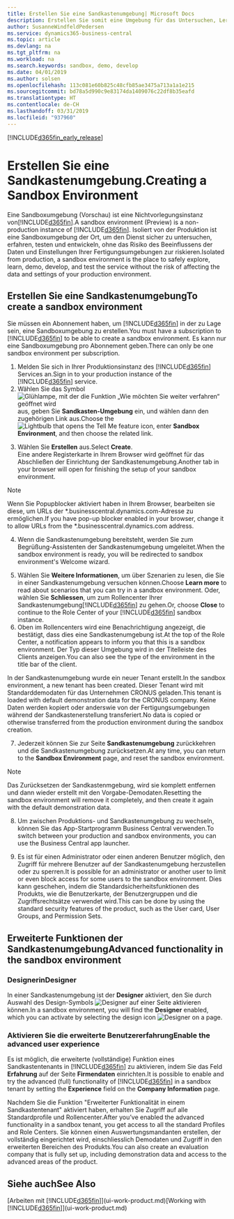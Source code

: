 ```yaml
---
title: Erstellen Sie eine Sandkastenumgebung| Microsoft Docs
description: Erstellen Sie somit eine Umgebung für das Untersuchen, Lernen, Entwickeln und Testen.
author: SusanneWindfeldPedersen
ms.service: dynamics365-business-central
ms.topic: article
ms.devlang: na
ms.tgt_pltfrm: na
ms.workload: na
ms.search.keywords: sandbox, demo, develop
ms.date: 04/01/2019
ms.author: solsen
ms.openlocfilehash: 113c081e60b825c48cfb85ae3475a713a1a1e215
ms.sourcegitcommit: bd78a5d990c9e83174da1409076c22df8b35eafd
ms.translationtype: HT
ms.contentlocale: de-CH
ms.lasthandoff: 03/31/2019
ms.locfileid: "937960"
---
```

[!INCLUDE[d365fin_early_release](includes/d365fin_early_release.md.md)]

# <a name="creating-a-sandbox-environment"></a><span data-ttu-id="2000e-103">Erstellen Sie eine Sandkastenumgebung.</span><span class="sxs-lookup"><span data-stu-id="2000e-103">Creating a Sandbox Environment</span></span>
<span data-ttu-id="2000e-104">Eine Sandboxumgebung (Vorschau) ist eine Nichtvorlegungsinstanz von[!INCLUDE[d365fin](includes/d365fin_md.md)].</span><span class="sxs-lookup"><span data-stu-id="2000e-104">A sandbox environment (Preview) is a non-production instance of [!INCLUDE[d365fin](includes/d365fin_md.md)].</span></span> <span data-ttu-id="2000e-105">Isoliert von der Produktion ist eine Sandboxumgebung der Ort, um den Dienst sicher zu untersuchen, erfahren, testen und entwickeln, ohne das Risiko des Beeinflussens der Daten und Einstellungen Ihrer Fertigungsumgebungen zur riskieren.</span><span class="sxs-lookup"><span data-stu-id="2000e-105">Isolated from production, a sandbox environment is the place to safely explore, learn, demo, develop, and test the service without the risk of affecting the data and settings of your production environment.</span></span>

## <a name="to-create-a-sandbox-environment"></a><span data-ttu-id="2000e-106">Erstellen Sie eine Sandkastenumgebung</span><span class="sxs-lookup"><span data-stu-id="2000e-106">To create a sandbox environment</span></span>
<span data-ttu-id="2000e-107">Sie müssen ein Abonnement haben, um [!INCLUDE[d365fin](includes/d365fin_md.md)] in der zu Lage sein, eine Sandboxumgebung zu erstellen.</span><span class="sxs-lookup"><span data-stu-id="2000e-107">You must have a subscription to [!INCLUDE[d365fin](includes/d365fin_md.md)] to be able to create a sandbox environment.</span></span> <span data-ttu-id="2000e-108">Es kann nur eine Sandboxumgebung pro Abonnement geben.</span><span class="sxs-lookup"><span data-stu-id="2000e-108">There can only be one sandbox environment per subscription.</span></span>

1. <span data-ttu-id="2000e-109">Melden Sie sich in Ihrer Produktionsinstanz des [!INCLUDE[d365fin](includes/d365fin_md.md)] Services an.</span><span class="sxs-lookup"><span data-stu-id="2000e-109">Sign in to your production instance of the [!INCLUDE[d365fin](includes/d365fin_md.md)] service.</span></span>
2. <span data-ttu-id="2000e-110">Wählen Sie das Symbol ![Glühlampe, mit der die Funktion „Wie möchten Sie weiter verfahren“ geöffnet wird](media/ui-search/search_small.png "Wie möchten Sie weiter verfahren?") aus, geben Sie **Sandkasten-Umgebung** ein, und wählen dann den zugehörigen Link aus.</span><span class="sxs-lookup"><span data-stu-id="2000e-110">Choose the ![Lightbulb that opens the Tell Me feature](media/ui-search/search_small.png "Tell me what you want to do") icon, enter **Sandbox Environment**, and then choose the related link.</span></span>
<!-- ![Sandbox Environment Setup](./media/across-sandbox/sandbox-environment-setup.png) -->
3. <span data-ttu-id="2000e-111">Wählen Sie **Erstellen** aus.</span><span class="sxs-lookup"><span data-stu-id="2000e-111">Select **Create**.</span></span>  
  <span data-ttu-id="2000e-112">Eine andere Registerkarte in Ihrem Browser wird geöffnet für das Abschließen der Einrichtung der Sandkastenumgebung.</span><span class="sxs-lookup"><span data-stu-id="2000e-112">Another tab in your browser will open for finishing the setup of your sandbox environment.</span></span>
> [!NOTE]  
>  <span data-ttu-id="2000e-113">Wenn Sie Popupblocker aktiviert haben in Ihrem Browser, bearbeiten sie diese, um URLs der \*.businesscentral.dynamics.com-Adresse zu ermöglichen.</span><span class="sxs-lookup"><span data-stu-id="2000e-113">If you have pop-up blocker enabled in your browser, change it to allow URLs from the \*.businesscentral.dynamics.com address.</span></span>   

4. <span data-ttu-id="2000e-114">Wenn die Sandkastenumgebung bereitsteht, werden Sie zum Begrüßung-Assistenten der Sandkastenumgebung umgeleitet.</span><span class="sxs-lookup"><span data-stu-id="2000e-114">When the sandbox environment is ready, you will be redirected to sandbox environment's Welcome wizard.</span></span>
<!-- ![Sandbox Welcome Wizard](./media/across-sandbox/sandbox-wizard.png) -->

5. <span data-ttu-id="2000e-115">Wählen Sie **Weitere Informationen**, um über Szenarien zu lesen, die Sie in einer Sandkastenumgebung versuchen können.</span><span class="sxs-lookup"><span data-stu-id="2000e-115">Choose **Learn more** to read about scenarios that you can try in a sandbox environment.</span></span> <span data-ttu-id="2000e-116">Oder, wählen Sie **Schliessen**, um zum Rollencenter Ihrer Sandkastenumgebung[!INCLUDE[d365fin](includes/d365fin_md.md)] zu gehen.</span><span class="sxs-lookup"><span data-stu-id="2000e-116">Or, choose **Close** to continue to the Role Center of your [!INCLUDE[d365fin](includes/d365fin_md.md)] sandbox instance.</span></span>
6. <span data-ttu-id="2000e-117">Oben im Rollencenters wird eine Benachrichtigung angezeigt, die bestätigt, dass dies eine Sandkastenumgebung ist.</span><span class="sxs-lookup"><span data-stu-id="2000e-117">At the top of the Role Center, a notification appears to inform you that this is a sandbox environment.</span></span> <span data-ttu-id="2000e-118">Der Typ dieser Umgebung wird in der Titelleiste des Clients anzeigen.</span><span class="sxs-lookup"><span data-stu-id="2000e-118">You can also see the type of the environment in the title bar of the client.</span></span>
<!-- ![Sandbox RoleCenter Notification](./media/across-sandbox/sandbox-rolecenter-notification.png) --> <span data-ttu-id="2000e-119">In der Sandkastenumgebung wurde ein neuer Tenant erstellt.</span><span class="sxs-lookup"><span data-stu-id="2000e-119">In the sandbox environment, a new tenant has been created.</span></span> <span data-ttu-id="2000e-120">Dieser Tenant wird mit Standarddemodaten für das Unternehmen CRONUS geladen.</span><span class="sxs-lookup"><span data-stu-id="2000e-120">This tenant is loaded with default demonstration data for the CRONUS company.</span></span> <span data-ttu-id="2000e-121">Keine Daten werden kopiert oder anderswie von der Fertigungsumgebungen während der Sandkastenerstellung transferiert.</span><span class="sxs-lookup"><span data-stu-id="2000e-121">No data is copied or otherwise transferred from the production environment during the sandbox creation.</span></span>

7. <span data-ttu-id="2000e-122">Jederzeit können Sie zur Seite **Sandkastenumgebung** zurückkehren und die Sandkastenumgebung zurücksetzen.</span><span class="sxs-lookup"><span data-stu-id="2000e-122">At any time, you can return to the **Sandbox Environment** page, and reset the sandbox environment.</span></span>
> [!NOTE]  
>  <span data-ttu-id="2000e-123">Das Zurücksetzen der Sandkastenmgebung, wird sie komplett entfernen und dann wieder erstellt mit den Vorgabe-Demodaten.</span><span class="sxs-lookup"><span data-stu-id="2000e-123">Resetting the sandbox environment will remove it completely, and then create it again with the default demonstration data.</span></span>  

8. <span data-ttu-id="2000e-124">Um zwischen Produktions- und Sandkastenumgebung zu wechseln, können Sie das App-Startprogramm Business Central verwenden.</span><span class="sxs-lookup"><span data-stu-id="2000e-124">To switch between your production and sandbox environments, you can use the Business Central app launcher.</span></span>
<!-- ![Sandbox Dynamics365 Menu](./media/across-sandbox/sandbox-dynamics365-menu.png) -->

9. <span data-ttu-id="2000e-125">Es ist für einen Administrator oder einen anderen Benutzer möglich, den Zugriff für mehrere Benutzer auf der Sandkastenumgebung herzustellen oder zu sperren.</span><span class="sxs-lookup"><span data-stu-id="2000e-125">It is possible for an administrator or another user to limit or even block access for some users to the sandbox environment.</span></span> <span data-ttu-id="2000e-126">Dies kann geschehen, indem die Standardsicherheitsfunktionen des Produkts, wie die Benutzerkarte, der Benutzergruppen und die Zugriffsrechtsätze verwendet wird.</span><span class="sxs-lookup"><span data-stu-id="2000e-126">This can be done by using the standard security features of the product, such as the User card, User Groups, and Permission Sets.</span></span>

<!-- ![Sandbox Permission Sets](./media/across-sandbox/sandbox-permission-sets.png) -->

## <a name="advanced-functionality-in-the-sandbox-environment"></a><span data-ttu-id="2000e-127">Erweiterte Funktionen der Sandkastenumgebung</span><span class="sxs-lookup"><span data-stu-id="2000e-127">Advanced functionality in the sandbox environment</span></span>
### <a name="designer"></a><span data-ttu-id="2000e-128">Designerin</span><span class="sxs-lookup"><span data-stu-id="2000e-128">Designer</span></span>
<span data-ttu-id="2000e-129">In einer Sandkastenumgebung ist der **Designer** aktiviert, den Sie durch Auswahl des Design-Symbols ![Designer](./media/across-sandbox/sandbox-inclient-design-icon.png) auf einer Seite aktivieren können.</span><span class="sxs-lookup"><span data-stu-id="2000e-129">In a sandbox environment, you will find the **Designer** enabled, which you can activate by selecting the design icon ![Designer](./media/across-sandbox/sandbox-inclient-design-icon.png) on a page.</span></span>

<!-- ![In-client Designer](./media/across-sandbox/sandbox-inclient-designer.png) -->

### <a name="enable-the-advanced-user-experience"></a><span data-ttu-id="2000e-130">Aktivieren Sie die erweiterte Benutzererfahrung</span><span class="sxs-lookup"><span data-stu-id="2000e-130">Enable the advanced user experience</span></span>
<span data-ttu-id="2000e-131">Es ist möglich, die erweiterte (vollständige) Funktion eines Sandkastentenants in [!INCLUDE[d365fin](includes/d365fin_md.md)] zu aktivieren, indem Sie das Feld **Erfahrung** auf der Seite **Firmendaten** einrichten.</span><span class="sxs-lookup"><span data-stu-id="2000e-131">It is possible to enable and try the advanced (full) functionality of [!INCLUDE[d365fin](includes/d365fin_md.md)] in a sandbox tenant by setting the **Experience** field on the **Company Information** page.</span></span>

<!-- ![Sandbox Environment Advanced](./media/across-sandbox/sandbox-advanced.png) -->

<!-- ![Sandbox Production](./media/across-sandbox/sandbox-production.png) -->

<span data-ttu-id="2000e-132">Nachdem Sie die Funktion "Erweiterter Funktionalität in einem Sandkastentenant" aktiviert haben, erhalten Sie Zugriff auf alle Standardprofile und Rollencenter.</span><span class="sxs-lookup"><span data-stu-id="2000e-132">After you’ve enabled the advanced functionality in a sandbox tenant, you get access to all the standard Profiles and Role Centers.</span></span> <span data-ttu-id="2000e-133">Sie können einen Auswertungsmandanten erstellen, der vollständig eingerichtet wird, einschliesslich Demodaten und Zugriff in den erweiterten Bereichen des Produkts.</span><span class="sxs-lookup"><span data-stu-id="2000e-133">You can also create an evaluation company that is fully set up, including demonstration data and access to the advanced areas of the product.</span></span>

<!-- ![Sandbox New Company](./media/across-sandbox/sandbox-newcompany.png) -->


## <a name="see-also"></a><span data-ttu-id="2000e-134">Siehe auch</span><span class="sxs-lookup"><span data-stu-id="2000e-134">See Also</span></span>
<span data-ttu-id="2000e-135">[Arbeiten mit [!INCLUDE[d365fin](includes/d365fin_md.md)]](ui-work-product.md)</span><span class="sxs-lookup"><span data-stu-id="2000e-135">[Working with [!INCLUDE[d365fin](includes/d365fin_md.md)]](ui-work-product.md)</span></span>  
